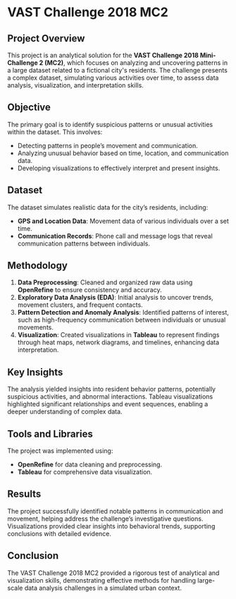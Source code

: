 # VAST Challenge 2018 MC2

## Project Overview
This project is an analytical solution for the **VAST Challenge 2018 Mini-Challenge 2 (MC2)**, which focuses on analyzing and uncovering patterns in a large dataset related to a fictional city's residents. The challenge presents a complex dataset, simulating various activities over time, to assess data analysis, visualization, and interpretation skills.

## Objective
The primary goal is to identify suspicious patterns or unusual activities within the dataset. This involves:
- Detecting patterns in people’s movement and communication.
- Analyzing unusual behavior based on time, location, and communication data.
- Developing visualizations to effectively interpret and present insights.

## Dataset
The dataset simulates realistic data for the city’s residents, including:
- **GPS and Location Data**: Movement data of various individuals over a set time.
- **Communication Records**: Phone call and message logs that reveal communication patterns between individuals.

## Methodology
1. **Data Preprocessing**: Cleaned and organized raw data using **OpenRefine** to ensure consistency and accuracy.
2. **Exploratory Data Analysis (EDA)**: Initial analysis to uncover trends, movement clusters, and frequent contacts.
3. **Pattern Detection and Anomaly Analysis**: Identified patterns of interest, such as high-frequency communication between individuals or unusual movements.
4. **Visualization**: Created visualizations in **Tableau** to represent findings through heat maps, network diagrams, and timelines, enhancing data interpretation.

## Key Insights
The analysis yielded insights into resident behavior patterns, potentially suspicious activities, and abnormal interactions. Tableau visualizations highlighted significant relationships and event sequences, enabling a deeper understanding of complex data.

## Tools and Libraries
The project was implemented using:
- **OpenRefine** for data cleaning and preprocessing.
- **Tableau** for comprehensive data visualization.


## Results
The project successfully identified notable patterns in communication and movement, helping address the challenge’s investigative questions. Visualizations provided clear insights into behavioral trends, supporting conclusions with detailed evidence.

## Conclusion
The VAST Challenge 2018 MC2 provided a rigorous test of analytical and visualization skills, demonstrating effective methods for handling large-scale data analysis challenges in a simulated urban context.
